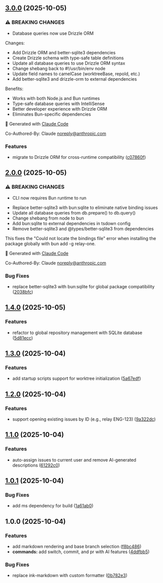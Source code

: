 ## [3.0.0](https://github.com/imprakharshukla/relay/compare/v2.0.0...v3.0.0) (2025-10-05)

### ⚠ BREAKING CHANGES

* Database queries now use Drizzle ORM

Changes:
- Add Drizzle ORM and better-sqlite3 dependencies
- Create Drizzle schema with type-safe table definitions
- Update all database queries to use Drizzle ORM syntax
- Change shebang back to #!/usr/bin/env node
- Update field names to camelCase (worktreeBase, repoId, etc.)
- Add better-sqlite3 and drizzle-orm to external dependencies

Benefits:
- Works with both Node.js and Bun runtimes
- Type-safe database queries with IntelliSense
- Better developer experience with Drizzle ORM
- Eliminates Bun-specific dependencies

🤖 Generated with [Claude Code](https://claude.com/claude-code)

Co-Authored-By: Claude <noreply@anthropic.com>

### Features

* migrate to Drizzle ORM for cross-runtime compatibility ([c07860f](https://github.com/imprakharshukla/relay/commit/c07860fe68b9c6151fa8d32e9ef8d790c2cf841d))

## [2.0.0](https://github.com/imprakharshukla/relay/compare/v1.4.0...v2.0.0) (2025-10-05)

### ⚠ BREAKING CHANGES

* CLI now requires Bun runtime to run

- Replace better-sqlite3 with bun:sqlite to eliminate native binding issues
- Update all database queries from db.prepare() to db.query()
- Change shebang from node to bun
- Add bun:sqlite to external dependencies in tsdown config
- Remove better-sqlite3 and @types/better-sqlite3 from dependencies

This fixes the "Could not locate the bindings file" error when installing
the package globally with bun add -g relay-one.

🤖 Generated with [Claude Code](https://claude.com/claude-code)

Co-Authored-By: Claude <noreply@anthropic.com>

### Bug Fixes

* replace better-sqlite3 with bun:sqlite for global package compatibility ([2038bfc](https://github.com/imprakharshukla/relay/commit/2038bfc77b836c5a42b39e862d4e43cf5bfe5088))

## [1.4.0](https://github.com/imprakharshukla/relay/compare/v1.3.0...v1.4.0) (2025-10-05)

### Features

* refactor to global repository management with SQLite database ([5d81ecc](https://github.com/imprakharshukla/relay/commit/5d81eccecfc7148659d69e758146c9670eae988c))

## [1.3.0](https://github.com/imprakharshukla/relay/compare/v1.2.0...v1.3.0) (2025-10-04)

### Features

* add startup scripts support for worktree initialization ([5a67edf](https://github.com/imprakharshukla/relay/commit/5a67edf5a874616403f5b620e56d738847e8be81))

## [1.2.0](https://github.com/imprakharshukla/relay/compare/v1.1.0...v1.2.0) (2025-10-04)

### Features

* support opening existing issues by ID (e.g., relay ENG-123) ([9a322dc](https://github.com/imprakharshukla/relay/commit/9a322dca7f2d4f1d341bad809a384ae39d425bfc))

## [1.1.0](https://github.com/imprakharshukla/relay/compare/v1.0.1...v1.1.0) (2025-10-04)

### Features

* auto-assign issues to current user and remove AI-generated descriptions ([61292c0](https://github.com/imprakharshukla/relay/commit/61292c07c7ee087fd86de28c34403c633ac4d9dd))

## [1.0.1](https://github.com/imprakharshukla/relay/compare/v1.0.0...v1.0.1) (2025-10-04)

### Bug Fixes

* add ms dependency for build ([1a61ab0](https://github.com/imprakharshukla/relay/commit/1a61ab0d29ce91cd4e0491f1bf101fa19df8764d))

## 1.0.0 (2025-10-04)

### Features

* add markdown rendering and base branch selection ([f8bc486](https://github.com/imprakharshukla/relay/commit/f8bc48653e22d158756e5154649063c72389a894))
* **commands:** add switch, commit, and pr with AI features ([4ddfbb5](https://github.com/imprakharshukla/relay/commit/4ddfbb5ddfbe17ccc654b0f35dd6770a611db01f))

### Bug Fixes

* replace ink-markdown with custom formatter ([0b782e3](https://github.com/imprakharshukla/relay/commit/0b782e3a1be1bb40bb692934d75776c9a5e758b6))
